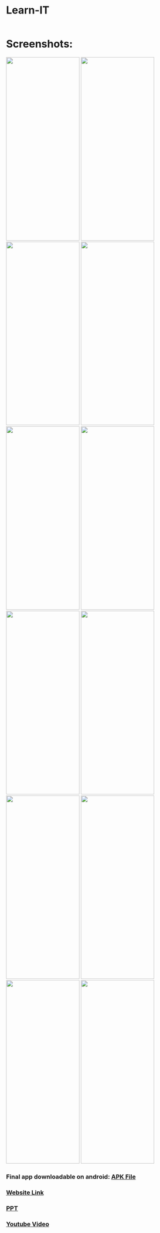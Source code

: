 # Learn-IT
<p>
<img sr="https://user-images.githubusercontent.com/80088403/232288221-572008ba-6ac3-4b02-a446-5947fe3cea8b.png"/>
</p>
<p>
<h1>Screenshots:</h1>
<img src="https://user-images.githubusercontent.com/80088403/232290331-5d9909ac-5977-43f9-a1b9-daf8df2e915a.jpg" height=500px width = 200px/>
<img src="https://user-images.githubusercontent.com/80088403/232290336-7076444d-bb6a-40f2-89ac-5ffa4dd1773f.jpg" height=500px width = 200px/>
<img src = "https://user-images.githubusercontent.com/80088403/232290338-480ed8e3-9a62-49c3-987e-94670ddede13.jpg" height=500px width = 200px/>
<img src = "https://user-images.githubusercontent.com/80088403/232290339-84a617bb-2f80-4c37-a1a3-1b4965e538c4.jpg" height=500px width = 200px/>
<img src = "https://user-images.githubusercontent.com/80088403/232290340-2238f969-a746-47ef-b1d2-3ecfabfadb21.jpg" height=500px width = 200px/>
<img src = "https://user-images.githubusercontent.com/80088403/232290344-29045657-d694-4292-8108-1f8daca23add.jpg" height=500px width = 200px/>
<img src = "https://user-images.githubusercontent.com/80088403/232290341-ed8c0f91-1d58-4956-9718-e40d8255f189.jpg" height=500px width = 200px/>
<img src = "https://user-images.githubusercontent.com/80088403/232290347-ae985e4d-d755-4b84-9986-049fb23042f0.jpg" height=500px width = 200px/>
<img src = "https://user-images.githubusercontent.com/80088403/232290352-061119db-8b4a-457a-ae99-cb26736769fe.jpg" height=500px width = 200px/>
<img src = "https://user-images.githubusercontent.com/80088403/232290353-ca1ad55f-1927-46f3-92b5-699a53c0b582.jpg" height=500px width = 200px/>
<img src = "https://user-images.githubusercontent.com/80088403/232290356-cdc6b916-40b1-497e-843b-28b29a2e371f.jpg" height=500px width = 200px/>
<img src = "https://user-images.githubusercontent.com/80088403/232290359-1ab22f5a-7a03-4219-a591-0bedebbedadf.jpg height=500px width = 200px/>
<img src = "https://user-images.githubusercontent.com/80088403/232290362-f74aab0f-f4be-4e55-90c1-6bd94c968a3b.jpg" height=500px width = 200px/>
</p>

<p>
<h3>Final app downloadable on android: <a href = "https://github.com/vaishnavi-3969/Learn-IT/blob/master/app-debug.apk">APK File</a></h3>
<h3><a href = " https://643bce05a8389c2b3be76bdc--monumental-cendol-86568d.netlify.app/">Website Link</a></h3>
<h3><a href = "https://www.canva.com/design/DAFgQheSplc/EhY8ylPK2LBbWLN0yzBozA/view#3">PPT</h3>
<h3><a href = "https://www.youtube.com/watch?v=0XYMJPxOStU&t=1s">Youtube Video</a></h3>
</p>
